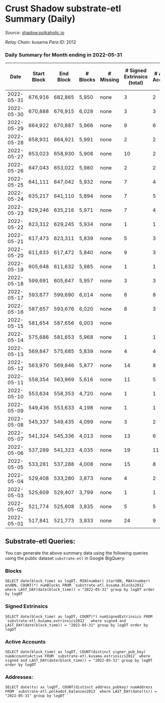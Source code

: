 # Crust Shadow substrate-etl Summary (Daily)

_Source_: [shadow.polkaholic.io](https://shadow.polkaholic.io)

*Relay Chain*: kusama
*Para ID*: 2012



### Daily Summary for Month ending in 2022-05-31


| Date | Start Block | End Block | # Blocks | # Missing | # Signed Extrinsics (total) | # Active Accounts | # Addresses with Balances | # Events | # Transfers | # XCM Transfers In | # XCM Transfers Out |
| ---- | ----------- | --------- | -------- | --------- | --------------------------- | ----------------- | ------------------------- | -------- | ----------- | ------------------ | ------------------- |
| 2022-05-31 | 676,916 | 682,865 | 5,950 | none  | 3 | 2 | 1,408 | 11,931 | 1 ($0.23) | 3 ($0.26) | 1 ($0.01) |
| 2022-05-30 | 670,888 | 676,915 | 6,028 | none  | 3 | 3 | 1,406 | 12,133 | 1 ($530.33) | 11 ($3,963.09) | 2 ($3.61) |
| 2022-05-29 | 664,922 | 670,887 | 5,966 | none  | 9 | 6 | 1,397 | 12,056 | 4 ($6,989.83) | 16 ($8,740.98) | 5 ($1,386.43) |
| 2022-05-28 | 658,931 | 664,921 | 5,991 | none  | 2 | 2 | 1,390 | 12,004 | 1 ($414.72) | 2 ($99.24) |   |
| 2022-05-27 | 653,023 | 658,930 | 5,908 | none  | 10 | 2 | 1,389 | 11,898 | 5 ($2,688.80) |   | 5 ($2,688.79) |
| 2022-05-26 | 647,043 | 653,022 | 5,980 | none  | 2 | 2 | 1,389 | 11,979 |   |   | 2 ($10.05) |
| 2022-05-25 | 641,111 | 647,042 | 5,932 | none  | 7 | 4 | 1,389 | 11,923 |   | 1 ($0.01) | 3 ($5.24) |
| 2022-05-24 | 635,217 | 641,110 | 5,894 | none  | 7 | 5 | 1,388 | 11,854 |   | 2 ($0.009) | 7 ($49.53) |
| 2022-05-23 | 629,246 | 635,216 | 5,971 | none  | 7 | 4 | 1,387 | 11,999 | 5 ($4,819.41) |   | 2 ($4,839.65) |
| 2022-05-22 | 623,312 | 629,245 | 5,934 | none  | 1 | 1 | 1,383 | 11,877 |   |   | 1 ($2.85) |
| 2022-05-21 | 617,473 | 623,311 | 5,839 | none  | 5 | 3 | 1,383 | 11,715 |   | 1 ($137.22) | 3 ($41.16) |
| 2022-05-20 | 611,633 | 617,472 | 5,840 | none  | 9 | 3 | 1,383 | 11,744 | 8 ($233.28) |   | 1 ($49.52) |
| 2022-05-19 | 605,648 | 611,632 | 5,985 | none  | 1 | 1 | 1,376 | 11,987 | 1 ($686.12) | 2 ($9.99) |   |
| 2022-05-18 | 599,691 | 605,647 | 5,957 | none  | 3 | 3 | 1,375 | 11,950 | 1 ($712.01) | 1 ($1.21) | 2 ($8.20) |
| 2022-05-17 | 593,677 | 599,690 | 6,014 | none  | 8 | 8 | 1,373 | 14,665 | 1,293 ($85,540.36) |   | 3 ($12.80) |
| 2022-05-16 | 587,657 | 593,676 | 6,020 | none  | 8 | 3 | 1,373 | 12,081 | 2 ($0.14) |   | 1 ($0.71) |
| 2022-05-15 | 581,654 | 587,656 | 6,003 | none  |  |  | 1,372 | 12,008 |   |   |   |
| 2022-05-14 | 575,686 | 581,653 | 5,968 | none  | 1 | 1 | 1,372 | 11,942 |   |   |   |
| 2022-05-13 | 569,847 | 575,685 | 5,839 | none  | 4 | 4 | 1,372 | 11,708 |   |   | 3 ($47.02) |
| 2022-05-12 | 563,970 | 569,846 | 5,877 | none  | 14 | 8 | 1,372 | 11,846 |   |   | 2 ($167.24) |
| 2022-05-11 | 558,354 | 563,969 | 5,616 | none  | 11 | 5 | 1,372 | 11,309 | 3 ($167.68) | 2 ($1,736.25) | 2 ($175.93) |
| 2022-05-10 | 553,634 | 558,353 | 4,720 | none  | 1 | 1 | 1,371 | 9,453 |   | 1 ($2.59) | 1 ($307.31) |
| 2022-05-09 | 549,436 | 553,633 | 4,198 | none  | 1 | 1 | 1,371 | 8,410 |   | 1 ($0.14) | 1 ($4.19) |
| 2022-05-08 | 545,337 | 549,435 | 4,099 | none  | 3 | 2 | 1,370 | 8,218 | 1 ($1.43) |   | 1 ($9.32) |
| 2022-05-07 | 541,324 | 545,336 | 4,013 | none  | 13 | 6 | 1,369 | 8,113 | 3 ($6,323.75) | 1 ($0.32) | 4 ($6,412.61) |
| 2022-05-06 | 537,289 | 541,323 | 4,035 | none  | 19 | 11 | 1,369 | 8,175 | 2 ($21,077.40) | 1 ($45.65) | 1 ($83.15) |
| 2022-05-05 | 533,281 | 537,288 | 4,008 | none  | 15 | 8 | 1,368 | 8,108 | 2 ($4.47) | 3 ($1.63) | 1 ($19.19) |
| 2022-05-04 | 529,408 | 533,280 | 3,873 | none  | 4 | 2 | 1,366 | 7,792 |   | 3 ($57.33) | 4 ($13,184.01) |
| 2022-05-03 | 525,609 | 529,407 | 3,799 | none  | 1 | 1 | 1,364 | 7,604 |   |   |   |
| 2022-05-02 | 521,774 | 525,608 | 3,835 | none  | 5 | 5 | 1,364 | 7,705 | 1 ($82,773.60) |   | 2 ($82,785.32) |
| 2022-05-01 | 517,841 | 521,773 | 3,933 | none  | 24 | 9 | 1,364 | 8,036 | 7 ($31,989.10) | 1 ($11.00) | 7 ($30,402.50) |

## Substrate-etl Queries:
You can generate the above summary data using the following queries using the public dataset `substrate-etl` in Google BigQuery:


### Blocks
```
SELECT date(block_time) as logDT, MIN(number) startBN, MAX(number) endBN, COUNT(*) numBlocks FROM `substrate-etl.kusama.blocks2012`  where LAST_DAY(date(block_time)) = "2022-05-31" group by logDT order by logDT
```


### Signed Extrinsics
```
SELECT date(block_time) as logDT, COUNT(*) numSignedExtrinsics FROM `substrate-etl.kusama.extrinsics2012`  where signed and LAST_DAY(date(block_time)) = "2022-05-31" group by logDT order by logDT
```


### Active Accounts
```
SELECT date(block_time) as logDT, COUNT(distinct signer_pub_key) numAccountsActive FROM `substrate-etl.kusama.extrinsics2012` where signed and LAST_DAY(date(block_time)) = "2022-05-31" group by logDT order by logDT
```


### Addresses:
```
SELECT date(ts) as logDT, COUNT(distinct address_pubkey) numAddress FROM `substrate-etl.polkadot.balances2012` where LAST_DAY(date(ts)) = "2022-05-31" group by logDT```

